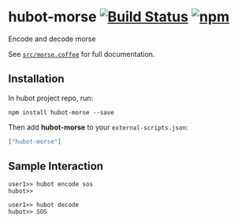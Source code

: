 # hubot-morse [![Build Status](https://img.shields.io/travis/hashashin/hubot-morse.svg?maxAge=2592000&style=flat-square)](https://travis-ci.org/catops/hubot-morse) [![npm](https://img.shields.io/npm/v/hubot-morse.svg?maxAge=2592000&style=flat-square)](https://www.npmjs.com/package/hubot-morse)

Encode and decode morse

See [`src/morse.coffee`](src/morse.coffee) for full documentation.

## Installation

In hubot project repo, run:

`npm install hubot-morse --save`

Then add **hubot-morse** to your `external-scripts.json`:

```json
["hubot-morse"]
```

## Sample Interaction

```
user1>> hubot encode sos
hubot>> 
```

```
user1>> hubot decode
hubot>> SOS
```
